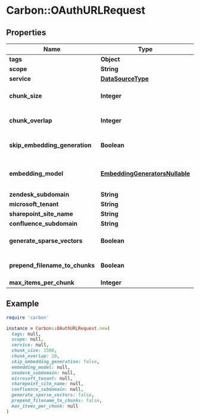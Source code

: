 # Carbon::OAuthURLRequest

## Properties

| Name | Type | Description | Notes |
| ---- | ---- | ----------- | ----- |
| **tags** | **Object** |  | [optional] |
| **scope** | **String** |  | [optional] |
| **service** | [**DataSourceType**](DataSourceType.md) |  |  |
| **chunk_size** | **Integer** |  | [optional][default to 1500] |
| **chunk_overlap** | **Integer** |  | [optional][default to 20] |
| **skip_embedding_generation** | **Boolean** |  | [optional][default to false] |
| **embedding_model** | [**EmbeddingGeneratorsNullable**](EmbeddingGeneratorsNullable.md) |  | [optional][default to &#39;OPENAI&#39;] |
| **zendesk_subdomain** | **String** |  | [optional] |
| **microsoft_tenant** | **String** |  | [optional] |
| **sharepoint_site_name** | **String** |  | [optional] |
| **confluence_subdomain** | **String** |  | [optional] |
| **generate_sparse_vectors** | **Boolean** |  | [optional][default to false] |
| **prepend_filename_to_chunks** | **Boolean** |  | [optional][default to false] |
| **max_items_per_chunk** | **Integer** |  | [optional] |

## Example

```ruby
require 'carbon'

instance = Carbon::OAuthURLRequest.new(
  tags: null,
  scope: null,
  service: null,
  chunk_size: 1500,
  chunk_overlap: 20,
  skip_embedding_generation: false,
  embedding_model: null,
  zendesk_subdomain: null,
  microsoft_tenant: null,
  sharepoint_site_name: null,
  confluence_subdomain: null,
  generate_sparse_vectors: false,
  prepend_filename_to_chunks: false,
  max_items_per_chunk: null
)
```

